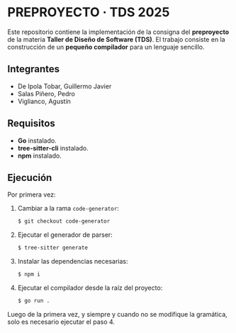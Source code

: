 # PREPROYECTO · TDS 2025

Este repositorio contiene la implementación de la consigna del **preproyecto** de la materia **Taller de Diseño de Software (TDS)**. El trabajo consiste en la construcción de un **pequeño compilador** para un lenguaje sencillo.

## Integrantes

- De Ipola Tobar, Guillermo Javier
- Salas Piñero, Pedro
- Viglianco, Agustín

## Requisitos

- **Go** instalado.
- **tree-sitter-cli** instalado.
- **npm** instalado.

## Ejecución

Por primera vez:

1. Cambiar a la rama `code-generator`:
   ```bash
   $ git checkout code-generator
   ```
2. Ejecutar el generador de parser:
    ```bash
    $ tree-sitter generate
    ```
3. Instalar las dependencias necesarias:
    ```bash
    $ npm i
    ```
4. Ejecutar el compilador desde la raíz del proyecto:
   ```bash
   $ go run .
   ```

Luego de la primera vez, y siempre y cuando no se modifique la gramática, solo es necesario ejecutar el paso 4.